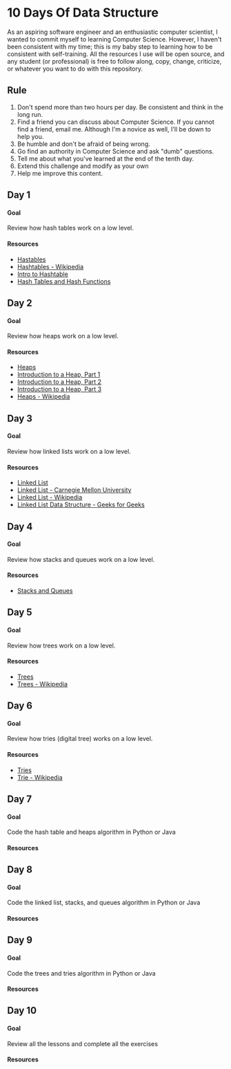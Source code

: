 # 10 Days Of Data Structure
As an aspiring software engineer and an enthusiastic computer scientist, I wanted to commit myself to learning Computer Science. However, I haven't been consistent with my time; this is my baby step to learning how to be consistent with self-training. All the resources I use will be open source, and any student (or professional) is free to follow along, copy, change, criticize, or whatever you want to do with this repository.

## Rule
1. Don't spend more than two hours per day. Be consistent and think in the long run.
2. Find a friend you can discuss about Computer Science. If you cannot find a friend, email me. Although I'm a novice as well, I'll be down to help you.
3. Be humble and don't be afraid of being wrong.
4. Go find an authority in Computer Science and ask "dumb" questions.
5. Tell me about what you've learned at the end of the tenth day.
6. Extend this challenge and modify as your own
7. Help me improve this content.

## Day 1
#### Goal
Review how hash tables work on a low level.
#### Resources
* [Hastables](https://www.youtube.com/watch?v=shs0KM3wKv8&list=PLX6IKgS15Ue02WDPRCmYKuZicQHit9kFt&index=11)
* [Hashtables - Wikipedia](https://en.wikipedia.org/wiki/Hash_table)
* [Intro to Hashtable](https://www.youtube.com/watch?v=MfhjkfocRR0)
* [Hash Tables and Hash Functions](https://www.youtube.com/watch?v=KyUTuwz_b7Q)
## Day 2
#### Goal
Review how heaps work on a low level.
#### Resources
* [Heaps](https://www.youtube.com/watch?v=t0Cq6tVNRBA&list=PLX6IKgS15Ue02WDPRCmYKuZicQHit9kFt&index=12)
* [Introduction to a Heap, Part 1](https://www.youtube.com/watch?v=c1TpLRyQJ4w)
* [Introduction to a Heap, Part 2](https://www.youtube.com/watch?v=ijfPvX2qYOQ)
* [Introduction to a Heap, Part 3](https://www.youtube.com/watch?v=fJORlbOGm9Y)
* [Heaps - Wikipedia](https://en.wikipedia.org/wiki/Heap_(data_structure))

## Day 3
#### Goal
Review how linked lists work on a low level.
#### Resources
* [Linked List](https://www.youtube.com/watch?v=njTh_OwMljA&list=PLX6IKgS15Ue02WDPRCmYKuZicQHit9kFt&index=13)
* [Linked List - Carnegie Mellon University](https://www.cs.cmu.edu/~adamchik/15-121/lectures/Linked%20Lists/linked%20lists.html)
* [Linked List - Wikipedia](https://en.wikipedia.org/wiki/Linked_list)
* [Linked List Data Structure - Geeks for Geeks](https://www.geeksforgeeks.org/data-structures/linked-list/)

## Day 4
#### Goal
Review how stacks and queues work on a low level.
#### Resources
* [Stacks and Queues](https://www.youtube.com/watch?v=wjI1WNcIntg&list=PLX6IKgS15Ue02WDPRCmYKuZicQHit9kFt&index=14)

## Day 5
#### Goal
Review how trees work on a low level.
#### Resources
* [Trees](https://www.youtube.com/watch?v=oSWTXtMglKE&list=PLX6IKgS15Ue02WDPRCmYKuZicQHit9kFt&index=15)
* [Trees - Wikipedia](https://en.wikipedia.org/wiki/Tree_(data_structure))

## Day 6
#### Goal
Review how tries (digital tree) works on a low level.
#### Resources
* [Tries](https://www.youtube.com/watch?v=zIjfhVPRZCg&list=PLX6IKgS15Ue02WDPRCmYKuZicQHit9kFt&index=16)
* [Trie - Wikipedia](https://en.wikipedia.org/wiki/Trie)

## Day 7
#### Goal
Code the hash table and heaps algorithm in Python or Java
#### Resources

## Day 8
#### Goal
Code the linked list, stacks, and queues algorithm in Python or Java
#### Resources

## Day 9
#### Goal
Code the trees and tries algorithm in Python or Java
#### Resources

## Day 10
#### Goal
Review all the lessons and complete all the exercises
#### Resources
